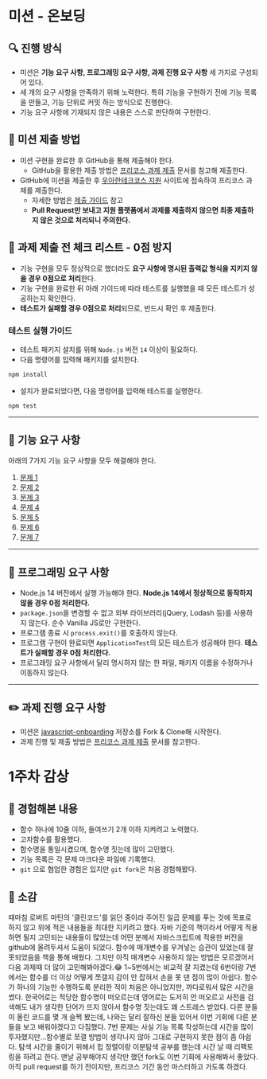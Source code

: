 # 미션 - 온보딩

## 🔍 진행 방식

- 미션은 **기능 요구 사항, 프로그래밍 요구 사항, 과제 진행 요구 사항** 세 가지로 구성되어 있다.
- 세 개의 요구 사항을 만족하기 위해 노력한다. 특히 기능을 구현하기 전에 기능 목록을 만들고, 기능 단위로 커밋 하는 방식으로 진행한다.
- 기능 요구 사항에 기재되지 않은 내용은 스스로 판단하여 구현한다.

## 📮 미션 제출 방법

- 미션 구현을 완료한 후 GitHub을 통해 제출해야 한다.
  - GitHub을 활용한 제출 방법은 [프리코스 과제 제출](https://github.com/woowacourse/woowacourse-docs/tree/master/precourse) 문서를 참고해
    제출한다.
- GitHub에 미션을 제출한 후 [우아한테크코스 지원](https://apply.techcourse.co.kr) 사이트에 접속하여 프리코스 과제를 제출한다.
  - 자세한 방법은 [제출 가이드](https://github.com/woowacourse/woowacourse-docs/tree/master/precourse#제출-가이드) 참고
  - **Pull Request만 보내고 지원 플랫폼에서 과제를 제출하지 않으면 최종 제출하지 않은 것으로 처리되니 주의한다.**

## 🚨 과제 제출 전 체크 리스트 - 0점 방지

- 기능 구현을 모두 정상적으로 했더라도 **요구 사항에 명시된 출력값 형식을 지키지 않을 경우 0점으로 처리**한다.
- 기능 구현을 완료한 뒤 아래 가이드에 따라 테스트를 실행했을 때 모든 테스트가 성공하는지 확인한다.
- **테스트가 실패할 경우 0점으로 처리**되므로, 반드시 확인 후 제출한다.

### 테스트 실행 가이드

- 테스트 패키지 설치를 위해 `Node.js` 버전 `14` 이상이 필요하다.
- 다음 명령어를 입력해 패키지를 설치한다.

```bash
npm install
```

- 설치가 완료되었다면, 다음 명령어를 입력해 테스트를 실행한다.

```bash
npm test
```

---

## 🚀 기능 요구 사항

아래의 7가지 기능 요구 사항을 모두 해결해야 한다.

1. [문제 1](docs/PROBLEM1.md)
2. [문제 2](docs/PROBLEM2.md)
3. [문제 3](docs/PROBLEM3.md)
4. [문제 4](docs/PROBLEM4.md)
5. [문제 5](docs/PROBLEM5.md)
6. [문제 6](docs/PROBLEM6.md)
7. [문제 7](docs/PROBLEM7.md)

---

## 🎯 프로그래밍 요구 사항

- Node.js 14 버전에서 실행 가능해야 한다. **Node.js 14에서 정상적으로 동작하지 않을 경우 0점 처리한다.**
- `package.json`을 변경할 수 없고 외부 라이브러리(jQuery, Lodash 등)를 사용하지 않는다. 순수 Vanilla JS로만 구현한다.
- 프로그램 종료 시 `process.exit()`를 호출하지 않는다.
- 프로그램 구현이 완료되면 `ApplicationTest`의 모든 테스트가 성공해야 한다. **테스트가 실패할 경우 0점 처리한다.**
- 프로그래밍 요구 사항에서 달리 명시하지 않는 한 파일, 패키지 이름을 수정하거나 이동하지 않는다.

---

## ✏️ 과제 진행 요구 사항

- 미션은 [javascript-onboarding](https://github.com/woowacourse-precourse/javascript-onboarding) 저장소를 Fork & Clone해 시작한다.
- 과제 진행 및 제출 방법은 [프리코스 과제 제출](https://github.com/woowacourse/woowacourse-docs/tree/master/precourse) 문서를 참고한다.

# 1주차 감상

## 🤔 경험해본 내용

- 함수 하나에 10줄 이하, 들여쓰기 2개 이하 지켜려고 노력했다.
- 고차함수를 활용했다.
- 함수명을 통일시켰으며, 함수명 짓는데 많이 고민했다.
- 기능 목록은 각 문제 마크다운 파일에 기록했다.
- `git` 으로 협업한 경험은 있지만 `git fork`은 처음 경험해봤다.

## 🥳 소감

때마침 로버트 마틴의 '클린코드'를 읽던 중이라 주어진 일곱 문제를 푸는 것에 목표로 하지 않고 위에 적은 내용들을 최대한 지키려고 했다. 자바 기준의 책이라서 어떻게 적용하면 될지 고민되는 내용들이 많았는데 어떤 분께서 자바스크립트에 적용한 버전을 github에 올려두셔서 도움이 되었다. 함수에 매개변수를 우겨넣는 습관이 있었는데 잘못되었음을 책을 통해 배웠다. 그치만 아직 매개변수 사용하지 않는 방법은 모르겠어서 다음 과제때 더 많이 고민해봐야겠다.😂
1~5번에서는 비교적 잘 지켰는데 6번이랑 7번에서는 함수를 더 이상 어떻게 쪼갤지 감이 안 잡혀서 손을 못 댄 점이 많이 아쉽다. 함수가 하나의 기능만 수행하도록 분리한 적이 처음은 아니었지만, 까다로워서 많은 시간을 썼다. 한국어로는 적당한 함수명이 떠오르는데 영어로는 도저히 안 떠오르고 사전을 검색해도 내가 생각한 단어가 뜨지 않아서 함수명 짓는데도 꽤 스트레스 받았다. 다른 분들이 올린 코드를 몇 개 슬쩍 봤는데, 나와는 달리 잘하신 분들 있어서 이번 기회에 다른 분들을 보고 배워야겠다고 다짐했다.
7번 문제는 사실 기능 목록 작성하는데 시간을 많이 투자했지만...함수별로 쪼갤 방법이 생각나지 않아 그대로 구현하지 못한 점이 좀 아쉽다. 탐색 시간을 줄이기 위해서 힙 정렬이랑 이분탐색 공부를 했는데 시간 날 때 리팩토링을 하려고 한다.
맨날 공부해야지 생각만 했던 fork도 이번 기회에 사용해봐서 좋았다. 아직 pull request를 하기 전이지만, 프리코스 기간 동안 마스터하고 가도록 하겠다.
